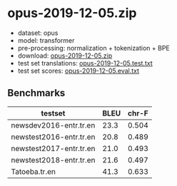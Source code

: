 # opus-2019-12-05.zip

* dataset: opus
* model: transformer
* pre-processing: normalization + tokenization + BPE
* download: [opus-2019-12-05.zip](https://object.pouta.csc.fi/OPUS-MT-models/tr-en/opus-2019-12-05.zip)
* test set translations: [opus-2019-12-05.test.txt](https://object.pouta.csc.fi/OPUS-MT-models/tr-en/opus-2019-12-05.test.txt)
* test set scores: [opus-2019-12-05.eval.txt](https://object.pouta.csc.fi/OPUS-MT-models/tr-en/opus-2019-12-05.eval.txt)

## Benchmarks

| testset               | BLEU  | chr-F |
|-----------------------|-------|-------|
| newsdev2016-entr.tr.en 	| 23.3 	| 0.504 |
| newstest2016-entr.tr.en 	| 20.8 	| 0.489 |
| newstest2017-entr.tr.en 	| 21.0 	| 0.493 |
| newstest2018-entr.tr.en 	| 21.6 	| 0.497 |
| Tatoeba.tr.en 	| 41.3 	| 0.633 |


